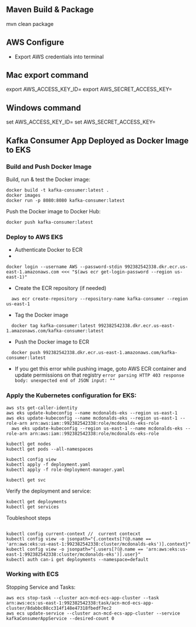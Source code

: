 ## Maven Build & Package

mvn clean package

## AWS Configure

- Export AWS credentials into terminal

## Mac export command

export AWS_ACCESS_KEY_ID=<aws key from secrets.txt>
export AWS_SECRET_ACCESS_KEY=<aws secret access key from secrets.txt>

## Windows command

set AWS_ACCESS_KEY_ID=<aws key from secrets.txt>
set AWS_SECRET_ACCESS_KEY=<aws secret access key from secrets.txt>

## Kafka Consumer App Deployed as Docker Image to EKS

### Build and Push Docker Image

Build, run & test the Docker image:

```jsunicoderegexp
docker build -t kafka-consumer:latest .
docker images
docker run -p 8080:8080 kafka-consumer:latest  
```

Push the Docker image to Docker Hub:

```jsunicoderegexp
docker push kafka-consumer:latest
```

### Deploy to AWS EKS

- Authenticate Docker to ECR
- 
```jsunicoderegexp
docker login --username AWS --password-stdin 992382542338.dkr.ecr.us-east-1.amazonaws.com <<< "$(aws ecr get-login-password --region us-east-1)"
```
  
- Create the ECR repository (if needed)
```jsunicoderegexp
  aws ecr create-repository --repository-name kafka-consumer --region us-east-1
```

- Tag the Docker image
```jsunicoderegexp
  docker tag kafka-consumer:latest 992382542338.dkr.ecr.us-east-1.amazonaws.com/kafka-consumer:latest
```
- Push the Docker image to ECR
```jsunicoderegexp
  docker push 992382542338.dkr.ecr.us-east-1.amazonaws.com/kafka-consumer:latest
```
- If you get this error while pushing image, goto AWS ECR container and update permissions on that registry
  ```error parsing HTTP 403 response body: unexpected end of JSON input: ""```

### Apply the Kubernetes configuration for EKS:

```jsunicoderegexp
aws sts get-caller-identity
aws eks update-kubeconfig --name mcdonalds-eks --region us-east-1
aws eks update-kubeconfig --name mcdonalds-eks --region us-east-1 --role-arn arn:aws:iam::992382542338:role/mcdonalds-eks-role
  aws eks update-kubeconfig --region us-east-1 --name mcdonalds-eks --role-arn arn:aws:iam::992382542338:role/mcdonalds-eks-role

kubectl get nodes
kubectl get pods --all-namespaces

kubectl config view
kubectl apply -f deployment.yaml
kubectl apply -f role-deployment-manager.yaml

kubectl get svc 
```

Verify the deployment and service:

```jsunicoderegexp
kubectl get deployments
kubectl get services
```

Toubleshoot steps

```jsunicoderegexp

kubectl config current-context //  current contecxt
kubectl config view -o jsonpath="{.contexts[?(@.name == 'arn:aws:eks:us-east-1:992382542338:cluster/mcdonalds-eks')].context}"
kubectl config view -o jsonpath="{.users[?(@.name == 'arn:aws:eks:us-east-1:992382542338:cluster/mcdonalds-eks')].user}"
kubectl auth can-i get deployments --namespace=default
```
### Working with ECS

Stopping Service and Tasks:

```jsunicoderegexp
aws ecs stop-task --cluster acn-mcd-ecs-app-cluster --task arn:aws:ecs:us-east-1:992382542338:task/acn-mcd-ecs-app-cluster/8dabbc88cc314f148e47318fbedf7ec2
aws ecs update-service --cluster acn-mcd-ecs-app-cluster --service kafkaConsumerAppService --desired-count 0
```
